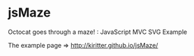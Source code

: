 jsMaze
======

Octocat goes through a maze! : JavaScript MVC SVG Example

The example page => http://kiritter.github.io/jsMaze/
